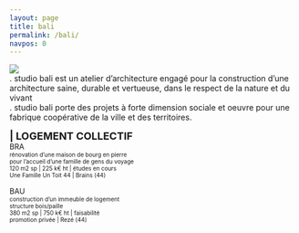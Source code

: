 ```yaml
---
layout: page
title: bali 
permalink: /bali/
navpos: 0
---
```


<img class="col one right" src="{{site.baseurl}}/img/prof_pic.jpg">

<br/>
. studio bali est un atelier d’architecture engagé pour la construction d’une architecture saine, durable et vertueuse, dans le respect de la nature et du vivant
<br>. studio bali porte des projets à forte dimension sociale et oeuvre pour une fabrique coopérative de la ville et des territoires.


**<FONT size="4em"> | LOGEMENT COLLECTIF</FONT>**
<br> <FONT size="2em"> BRA </FONT>
<br> <FONT size="1em">rénovation d’une maison de bourg en pierre
<br> pour l’accueil d’une famille de gens du voyage
<br> 120 m2 sp | 225 k€ ht | études en cours
<br> Une Famille Un Toit 44 | Brains (44) </FONT>

<FONT size="2em"> BAU </FONT>
<br> <FONT size="1em">construction d’un immeuble de logement
<br> structure bois/paille
<br> 380 m2 sp | 750 k€ ht | faisabilité
<br> promotion privée | Rezé (44) </FONT>

